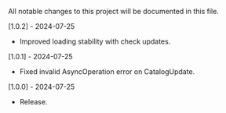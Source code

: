 All notable changes to this project will be documented in this file.

[1.0.2] - 2024-07-25
 - Improved loading stability with check updates.

[1.0.1] - 2024-07-25
 - Fixed invalid AsyncOperation error on CatalogUpdate.

[1.0.0] - 2024-07-25
 - Release.